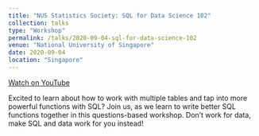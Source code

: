 ```yaml
---
title: "NUS Statistics Society: SQL for Data Science 102"
collection: talks
type: "Workshop"
permalink: /talks/2020-09-04-sql-for-data-science-102
venue: "National University of Singapore"
date: 2020-09-04
location: "Singapore"
---
```


[Watch on YouTube](https://www.youtube.com/watch?v=siPen4J4CFk&list=PLiAp0_yuG0tZdmdMbVQBBNTQR6JefsHy4&index=2)

Excited to learn about how to work with multiple tables and tap into more powerful functions with SQL? Join us, as we learn to write better SQL functions together in this questions-based workshop. Don’t work for data, make SQL and data work for you instead!
